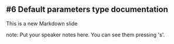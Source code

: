 ##  #6 Default parameters type documentation

This is a new Markdown slide

note:
    Put your speaker notes here.
    You can see them pressing 's'.
